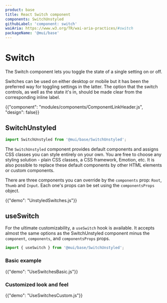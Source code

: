 ```yaml
---
product: base
title: React Switch component
components: SwitchUnstyled
githubLabel: 'component: switch'
waiAria: https://www.w3.org/TR/wai-aria-practices/#switch
packageName: '@mui/base'
---
```


# Switch

<p class="description">The Switch component lets you toggle the state of a single setting on or off.</p>

Switches can be used on either desktop or mobile but it has been the preferred way for toggling settings in the latter. 
The option that the switch controls, as well as the state it's in, should be made clear from the corresponding inline label.

{{"component": "modules/components/ComponentLinkHeader.js", "design": false}}

## SwitchUnstyled

```jsx
import SwitchUnstyled from '@mui/base/SwitchUnstyled';
```

The `SwitchUnstyled` component provides default components and assigns CSS classes you can style entirely on your own.
You are free to choose any styling solution - plain CSS classes, a CSS framework, Emotion, etc.
It is also possible to replace these default components by other HTML elements or custom components.

There are three components you can override by the `components` prop: `Root`, `Thumb` and `Input`. Each one's props can be set using the `componentsProps` object.

{{"demo": "UnstyledSwitches.js"}}

## useSwitch

For the ultimate customizability, a `useSwitch` hook is available.
It accepts almost the same options as the SwitchUnstyled component minus the `component`, `components`, and `componentsProps` props.

```jsx
import { useSwitch } from '@mui/base/SwitchUnstyled';
```

### Basic example

{{"demo": "UseSwitchesBasic.js"}}

### Customized look and feel

{{"demo": "UseSwitchesCustom.js"}}

